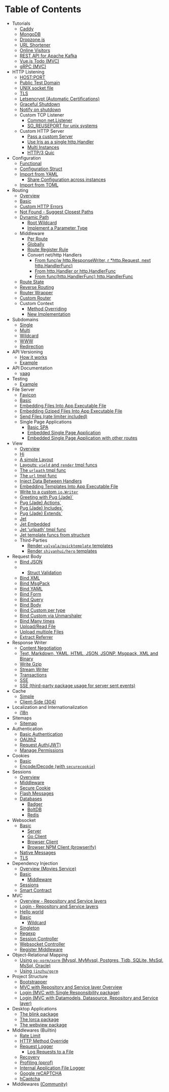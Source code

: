 # Table of Contents

* Tutorials
    * [Caddy](tutorial/caddy)
    * [MongoDB](tutorial/mongodb)
    * [Dropzone.js](tutorial/dropzonejs)
    * [URL Shortener](tutorial/url-shortener/main.go)
    * [Online Visitors](tutorial/online-visitors/main.go)
    * [REST API for Apache Kafka](tutorial/api-for-apache-kafka)
    * [Vue.js Todo (MVC)](tutorial/vuejs-todo-mvc)
    * [gRPC (MVC)](mvc/grpc-compatible)
* HTTP Listening
    * [HOST:PORT](http-listening/listen-addr/main.go)
    * [Public Test Domain](http-listening/listen-addr-public/main.go)
    * [UNIX socket file](http-listening/listen-unix/main.go)
    * [TLS](http-listening/listen-tls/main.go)
    * [Letsencrypt (Automatic Certifications)](http-listening/listen-letsencrypt/main.go)
    * [Graceful Shutdown](http-listening/graceful-shutdown/default-notifier/main.go)
    * [Notify on shutdown](http-listening/notify-on-shutdown/main.go)
    * Custom TCP Listener
        * [Common net.Listener](http-listening/custom-listener/main.go)
        * [SO_REUSEPORT for unix systems](http-listening/custom-listener/unix-reuseport/main.go)
    * Custom HTTP Server
        * [Pass a custom Server](http-listening/custom-httpserver/easy-way/main.go)
        * [Use Iris as a single http.Handler](http-listening/custom-httpserver/std-way/main.go)
        * [Multi Instances](http-listening/custom-httpserver/multi/main.go)
        * [HTTP/3 Quic](http-listening/http3-quic)
* Configuration
    * [Functional](configuration/functional/main.go)
    * [Configuration Struct](configuration/from-configuration-structure/main.go)
    * [Import from YAML](configuration/from-yaml-file/main.go)
        * [Share Configuration across instances](configuration/from-yaml-file/shared-configuration/main.go)
    * [Import from TOML](configuration/from-toml-file/main.go)
* Routing
    * [Overview](routing/overview/main.go)
    * [Basic](routing/basic/main.go)
    * [Custom HTTP Errors](routing/http-errors/main.go)
    * [Not Found - Suggest Closest Paths](routing/not-found-suggests/main.go)
    * [Dynamic Path](routing/dynamic-path/main.go)
        * [Root Wildcard](routing/dynamic-path/root-wildcard/main.go)
        * [Implement a Parameter Type](routing/macros/main.go)
    * Middleware
        * [Per Route](routing/writing-a-middleware/per-route/main.go)
        * [Globally](routing/writing-a-middleware/globally/main.go)
        * [Route Register Rule](routing/route-register-rule/main.go)
        * Convert net/http Handlers
            * [From func(w http.ResponseWriter, r *http.Request, next http.HandlerFunc)](convert-handlers/negroni-like/main.go)
            * [From http.Handler or http.HandlerFunc](convert-handlers/nethttp/main.go)
            * [From func(http.HandlerFunc) http.HandlerFunc](convert-handlers/real-usecase-raven/writing-middleware/main.go)
    * [Route State](routing/route-state/main.go)
    * [Reverse Routing](routing/reverse/main.go)
    * [Router Wrapper](routing/custom-wrapper/main.go)
    * [Custom Router](routing/custom-high-level-router/main.go)
    * Custom Context
        * [Method Overriding](routing/custom-context/method-overriding/main.go)
        * [New Implementation](routing/custom-context/new-implementation/main.go)
* Subdomains
    * [Single](subdomains/single/main.go)
    * [Multi](subdomains/multi/main.go)
    * [Wildcard](subdomains/wildcard/main.go)
    * [WWW](subdomains/www/main.go)
    * [Redirection](subdomains/redirect/main.go)
* API Versioning
    * [How it works](https://github.com/kataras/iris/wiki/API-versioning)
    * [Example](versioning/main.go)
* API Documentation
    * [yaag](apidoc/yaag/main.go)
* Testing
    * [Example](testing/httptest/main_test.go)
* File Server
    * [Favicon](file-server/favicon/main.go)
    * [Basic](file-server/basic/main.go)
    * [Embedding Files Into App Executable File](file-server/embedding-files-into-app/main.go)
    * [Embedding Gziped Files Into App Executable File](file-server/embedding-gziped-files-into-app/main.go)
    * [Send Files (rate limiter included)](file-server/send-files/main.go)
    * Single Page Applications
        * [Basic SPA](file-server/single-page-application/basic/main.go)
        * [Embedded Single Page Application](file-server/single-page-application/embedded-single-page-application/main.go)
        * [Embedded Single Page Application with other routes](file-server/single-page-application/embedded-single-page-application-with-other-routes/main.go)
* View
    * [Overview](view/overview/main.go)
    * [Hi](view/template_html_0/main.go)
    * [A simple Layout](view/template_html_1/main.go)
    * [Layouts: `yield` and `render` tmpl funcs](view/template_html_2/main.go)
    * [The `urlpath` tmpl func](view/template_html_3/main.go)
    * [The `url` tmpl func](view/template_html_4/main.go)
    * [Inject Data Between Handlers](view/context-view-data/main.go)
    * [Embedding Templates Into App Executable File](view/embedding-templates-into-app/main.go)
    * [Write to a custom `io.Writer`](view/write-to)
    * [Greeting with Pug (Jade)`](view/template_pug_0)
    * [Pug (Jade) Actions`](view/template_pug_1)
    * [Pug (Jade) Includes`](view/template_pug_2)
    * [Pug (Jade) Extends`](view/template_pug_3)
    * [Jet](/view/template_jet_0)
    * [Jet Embedded](view/template_jet_1_embedded)
    * [Jet 'urlpath' tmpl func](/view/template_jet_2)
    * [Jet template funcs from structure](/view/template_jet_3)
    * Third-Parties
        * [Render `valyala/quicktemplate` templates](http_responsewriter/quicktemplate)
        * [Render `shiyanhui/hero` templates](http_responsewriter/herotemplate)
* Request Body
    * [Bind JSON](http_request/read-json/main.go)
    *   * [Struct Validation](http_request/read-json-struct-validation/main.go)
    * [Bind XML](http_request/read-xml/main.go)
    * [Bind MsgPack](http_request/read-msgpack/main.go)
    * [Bind YAML](http_request/read-yaml/main.go)
    * [Bind Form](http_request/read-form/main.go)
    * [Bind Query](http_request/read-query/main.go)
    * [Bind Body](http_request/read-body/main.go)
    * [Bind Custom per type](http_request/read-custom-per-type/main.go)
    * [Bind Custom via Unmarshaler](http_request/read-custom-via-unmarshaler/main.go)
    * [Bind Many times](http_request/read-many/main.go)
    * [Upload/Read File](http_request/upload-file/main.go)
    * [Upload multiple Files](http_request/upload-files/main.go)
    * [Extract Referrer](http_request/extract-referer/main.go)
* Response Writer
    * [Content Negotiation](http_responsewriter/content-negotiation)
    * [Text, Markdown, YAML, HTML, JSON, JSONP, Msgpack, XML and Binary](http_responsewriter/write-rest/main.go)
    * [Write Gzip](http_responsewriter/write-gzip/main.go)
    * [Stream Writer](http_responsewriter/stream-writer/main.go)
    * [Transactions](http_responsewriter/transactions/main.go)
    * [SSE](http_responsewriter/sse/main.go)
    * [SSE (third-party package usage for server sent events)](http_responsewriter/sse-third-party/main.go)
* Cache
    * [Simple](cache/simple/main.go)
    * [Client-Side (304)](cache/client-side/main.go)
* Localization and Internationalization
    * [i18n](i18n/main.go)
* Sitemaps
    * [Sitemap](sitemap/main.go)
* Authentication
    * [Basic Authentication](authentication/basicauth/main.go)
    * [OAUth2](authentication/oauth2/main.go)
    * [Request Auth(JWT)](experimental-handlers/jwt/main.go)
    * [Manage Permissions](permissions/main.go)
* Cookies
    * [Basic](cookies/basic/main.go)
    * [Encode/Decode (with `securecookie`)](cookies/securecookie/main.go)
* Sessions
    * [Overview](sessions/overview/main.go)
    * [Middleware](sessions/middleware/main.go)
    * [Secure Cookie](sessions/securecookie/main.go)
    * [Flash Messages](sessions/flash-messages/main.go)
    * [Databases](sessions/database)
        * [Badger](sessions/database/badger/main.go)
        * [BoltDB](sessions/database/boltdb/main.go)
        * [Redis](sessions/database/redis/main.go)
* Websocket
    * [Basic](websocket/basic)
        * [Server](websocket/basic/server.go)
        * [Go Client](websocket/basic/go-client/client.go)
        * [Browser Client](websocket/basic/browser/index.html)
        * [Browser NPM Client (browserify)](websocket/basic/browserify/app.js)
    * [Native Messages](websocket/native-messages/main.go)
    * [TLS](websocket/secure/README.md)
* Dependency Injection
    * [Overview (Movies Service)](ependency-injection/overview/main.go)
    * [Basic](dependency-injection/basic/main.go)
        * [Middleware](dependency-injection/basic/middleware/main.go)
    * [Sessions](dependency-injection/sessions/main.go)
    * [Smart Contract](dependency-injection/smart-contract/main.go)
* MVC
    * [Overview - Repository and Service layers](mvc/overview)
    * [Login - Repository and Service layers](mvc/login)
    * [Hello world](mvc/hello-world/main.go)
    * [Basic](mvc/basic/main.go)
        * [Wildcard](mvc/basic/wildcard/main.go)
    * [Singleton](mvc/singleton)
    * [Regexp](mvc/regexp/main.go)
    * [Session Controller](mvc/session-controller/main.go)
    * [Websocket Controller](mvc/websocket)
    * [Register Middleware](mvc/middleware)
* Object-Relational Mapping
    * [Using `go-xorm/xorm` (Mysql, MyMysql, Postgres, Tidb, SQLite, MsSql, MsSql, Oracle)](orm/xorm/main.go)
    * [Using `jinzhu/gorm`](orm/gorm/main.go)
* Project Structure
    * [Bootstrapper](structuring/bootstrap)
    * [MVC with Repository and Service layer Overview](structuring/mvc-plus-repository-and-service-layers)
    * [Login (MVC with Single Responsibility package)](structuring/login-mvc-single-responsibility-package)
    * [Login (MVC with Datamodels, Datasource, Repository and Service layer)](structuring/login-mvc)
* Desktop Applications
    * [The blink package](desktop-app/blink)
    * [The lorca package](desktop-app/lorca)
    * [The webview package](desktop-app/webview)
* Middlewares (Builtin)
    * [Rate Limit](miscellaneous/ratelimit/main.go)
    * [HTTP Method Override](https://github.com/kataras/iris/blob/master/middleware/methodoverride/methodoverride_test.go)
    * [Request Logger](http_request/request-logger/main.go)
        * [Log Requests to a File](http_request/request-logger/request-logger-file/main.go)
    * [Recovery](miscellaneous/recover/main.go)
    * [Profiling (pprof)](miscellaneous/pprof/main.go)
    * [Internal Application File Logger](miscellaneous/file-logger/main.go)
    * [Google reCAPTCHA](miscellaneous/recaptcha/main.go)
    * [hCaptcha](miscellaneous/hcaptcha/main.go)
* Middlewares [(Community)](https://github.com/iris-contrib/middleware)
